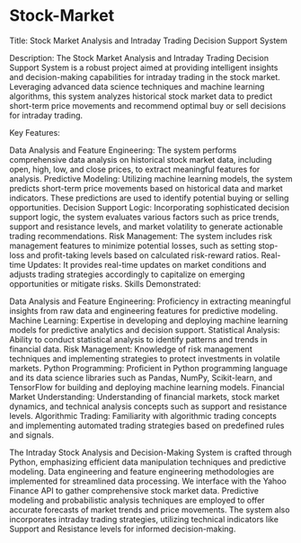 # Stock-Market

Title: Stock Market Analysis and Intraday Trading Decision Support System

Description:
The Stock Market Analysis and Intraday Trading Decision Support System is a robust project aimed at providing intelligent insights and decision-making capabilities for intraday trading in the stock market. Leveraging advanced data science techniques and machine learning algorithms, this system analyzes historical stock market data to predict short-term price movements and recommend optimal buy or sell decisions for intraday trading.

Key Features:

Data Analysis and Feature Engineering: The system performs comprehensive data analysis on historical stock market data, including open, high, low, and close prices, to extract meaningful features for analysis.
Predictive Modeling: Utilizing machine learning models, the system predicts short-term price movements based on historical data and market indicators. These predictions are used to identify potential buying or selling opportunities.
Decision Support Logic: Incorporating sophisticated decision support logic, the system evaluates various factors such as price trends, support and resistance levels, and market volatility to generate actionable trading recommendations.
Risk Management: The system includes risk management features to minimize potential losses, such as setting stop-loss and profit-taking levels based on calculated risk-reward ratios.
Real-time Updates: It provides real-time updates on market conditions and adjusts trading strategies accordingly to capitalize on emerging opportunities or mitigate risks.
Skills Demonstrated:

Data Analysis and Feature Engineering: Proficiency in extracting meaningful insights from raw data and engineering features for predictive modeling.
Machine Learning: Expertise in developing and deploying machine learning models for predictive analytics and decision support.
Statistical Analysis: Ability to conduct statistical analysis to identify patterns and trends in financial data.
Risk Management: Knowledge of risk management techniques and implementing strategies to protect investments in volatile markets.
Python Programming: Proficient in Python programming language and its data science libraries such as Pandas, NumPy, Scikit-learn, and TensorFlow for building and deploying machine learning models.
Financial Market Understanding: Understanding of financial markets, stock market dynamics, and technical analysis concepts such as support and resistance levels.
Algorithmic Trading: Familiarity with algorithmic trading concepts and implementing automated trading strategies based on predefined rules and signals.


The Intraday Stock Analysis and Decision-Making System is crafted through Python, emphasizing efficient data manipulation techniques and predictive modeling. Data engineering and feature engineering methodologies are implemented for streamlined data processing. We interface with the Yahoo Finance API to gather comprehensive stock market data. Predictive modeling and probabilistic analysis techniques are employed to offer accurate forecasts of market trends and price movements. The system also incorporates intraday trading strategies, utilizing technical indicators like Support and Resistance levels for informed decision-making.